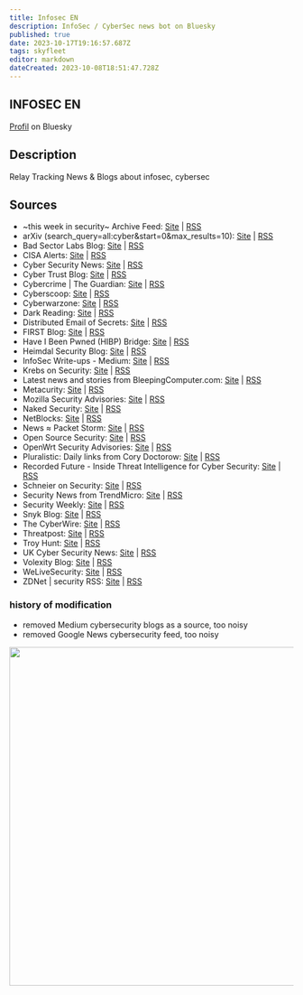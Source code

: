 ```yaml
---
title: Infosec EN
description: InfoSec / CyberSec news bot on Bluesky
published: true
date: 2023-10-17T19:16:57.687Z
tags: skyfleet
editor: markdown
dateCreated: 2023-10-08T18:51:47.728Z
---
```


## INFOSEC EN

[Profil](https://bsky.app/profile/infosec.skyfleet.blue) on Bluesky

## Description
Relay Tracking News & Blogs about infosec, cybersec

## Sources

- ~this week in security~ Archive Feed: [Site](https://us18.campaign-archive.com/feed?u=e1ad6038c994abec17dafb116&id=a2457dc8ad) | [RSS](https://us18.campaign-archive.com/feed?u=e1ad6038c994abec17dafb116&id=a2457dc8ad)
- arXiv (search_query=all:cyber&start=0&max_results=10): [Site](http://export.arxiv.org/api/query?search_query=all:cyber&start=0&max_results=10) | [RSS](https://rsshub.osintukraine.com/arxiv/search_query=all:cyber&start=0&max_results=10)
- Bad Sector Labs Blog: [Site](https://blog.badsectorlabs.com/) | [RSS](https://blog.badsectorlabs.com/feeds/all.atom.xml)
- CISA Alerts: [Site](https://us-cert.cisa.gov/) | [RSS](https://www.cisa.gov/uscert/ncas/alerts.xml)
- Cyber Security News: [Site](https://cybersecuritynews.com/) | [RSS](https://cybersecuritynews.com/feed/)
- Cyber Trust Blog: [Site](http://blogs.microsoft.com/cybertrust) | [RSS](http://blogs.microsoft.com/cybertrust/feed/)
- Cybercrime | The Guardian: [Site](http://www.theguardian.com/technology/cybercrime) | [RSS](http://www.guardian.co.uk/technology/cybercrime/rss)
- Cyberscoop: [Site](https://www.cyberscoop.com/) | [RSS](https://www.cyberscoop.com/feed/)
- Cyberwarzone: [Site](http://cyberwarzone.com/) | [RSS](http://cyberwarzone.com/feed/)
- Dark Reading: [Site](https://www.darkreading.com/) | [RSS](https://www.darkreading.com/rss.xml)
- Distributed Email of Secrets: [Site](https://ddosecrets.substack.com/) | [RSS](https://ddosecrets.substack.com/feed/)
- FIRST Blog: [Site](https://www.first.org/blog) | [RSS](https://www.first.org/blog/rss.xml)
- Have I Been Pwned (HIBP) Bridge: [Site](https://haveibeenpwned.com/) | [RSS](https://bridge.benborges.xyz/?action=display&bridge=HaveIBeenPwnedBridge&order=breachDate&item_limit=20&format=Mrss)
- Heimdal Security Blog: [Site](https://heimdalsecurity.com/blog) | [RSS](http://feeds.feedburner.com/HeimdalSecurityBlog)
- InfoSec Write-ups - Medium: [Site](https://infosecwriteups.com/?source=rss----7b722bfd1b8d---4) | [RSS](https://infosecwriteups.com/feed)
- Krebs on Security: [Site](http://krebsonsecurity.com/) | [RSS](http://krebsonsecurity.com/feed/)
- Latest news and stories from BleepingComputer.com: [Site](http://www.bleepingcomputer.com/forums/f/2/news/) | [RSS](https://www.bleepingcomputer.com/feed/)
- Metacurity: [Site](https://metacurity.substack.com/) | [RSS](https://metacurity.substack.com/feed)
- Mozilla Security Advisories: [Site](https://www.mozilla.org/en-US/security/advisories/) | [RSS](https://bridge.benborges.xyz/?action=display&bridge=MozillaSecurityBridge&format=Mrss)
- Naked Security: [Site](https://nakedsecurity.sophos.com/) | [RSS](https://nakedsecurity.sophos.com/feed/)
- NetBlocks: [Site](https://netblocks.org/) | [RSS](https://netblocks.org/feed)
- News ≈ Packet Storm: [Site](https://packetstormsecurity.com/) | [RSS](https://rss.packetstormsecurity.com/news/)
- Open Source Security: [Site](http://seclists.org/#oss-sec) | [RSS](https://seclists.org/rss/oss-sec.rss)
- OpenWrt Security Advisories: [Site](https://openwrt.org/advisory/start) | [RSS](https://bridge.benborges.xyz/?action=display&bridge=OpenwrtSecurityBridge&format=Mrss)
- Pluralistic: Daily links from Cory Doctorow: [Site](https://pluralistic.net/) | [RSS](https://pluralistic.net/feed/)
- Recorded Future - Inside Threat Intelligence for Cyber Security: [Site](http://www.recordedfuture.com/podcast) | [RSS](http://recordedfuture.libsyn.com/rss)
- Schneier on Security: [Site](https://www.schneier.com/blog/) | [RSS](http://www.schneier.com/blog/index.rdf)
- Security News from TrendMicro: [Site](http://feeds.trendmicro.com/TrendMicroSimplySecurity) | [RSS](http://feeds.trendmicro.com/TrendMicroSimplySecurity)
- Security Weekly: [Site](https://securityweekly.com/) | [RSS](https://securityweekly.com/feed/)
- Snyk Blog: [Site](https://snyk.io/blog) | [RSS](https://snyk.io/blog/feed/)
- The CyberWire: [Site](https://thecyberwire.com/) | [RSS](https://thecyberwire.com/rss.xml)
- Threatpost: [Site](https://threatpost.com/) | [RSS](https://threatpost.com/feed/)
- Troy Hunt: [Site](http://www.troyhunt.com/) | [RSS](http://feeds.feedburner.com/TroyHunt)
- UK Cyber Security News: [Site](http://feeds.feedburner.com/ukcybersecuritynews) | [RSS](http://feeds.feedburner.com/ukcybersecuritynews)
- Volexity Blog: [Site](https://www.volexity.com/blog/) | [RSS](https://www.volexity.com/blog/feed/)
- WeLiveSecurity: [Site](http://www.welivesecurity.com/) | [RSS](http://feeds.feedburner.com/eset/blog)
- ZDNet | security RSS: [Site](https://www.zdnet.com/topic/security/) | [RSS](https://www.zdnet.com/topic/security/rss.xml)


### history of modification
- removed Medium cybersecurity blogs as a source, too noisy
- removed Google News cybersecurity feed, too noisy

<img src="https://saskeets.micro.blog/uploads/2023/infosecbot.jpg" width="600" height="600" alt="">